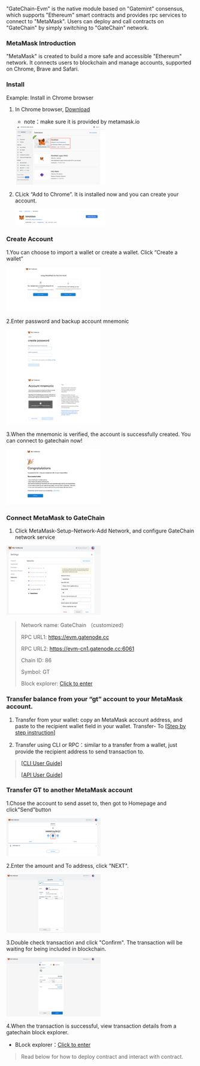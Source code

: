 
"GateChain-Evm" is the native module based on "Gatemint" consensus, which supports "Ethereum" smart contracts and provides rpc services to connect to "MetaMask". Users can deploy and call contracts on "GateChain" by simply switching to "GateChain" network. 

### MetaMask Introduction

"MetaMask" is created to build a more safe and accessible "Ethereum" network. It connects users to blockchain and manage accounts, supported on Chrome, Brave and Safari.

### Install

Example: Install in Chrome browser

1. In Chrome browser, <a href="https://chrome.google.com/webstore/search/MetaMask" target="_blank">Download</a>
	
	* note：make sure it is provided by metamask.io

	<img src="../../images/metamask1.png"  height=50% width=50%>

2. CLick “Add to Chrome”. It is installed now and you can create your account. 

	<img src="../../images/metamask2.png"  height=50% width=50%>


### Create Account

1.You can choose to import a wallet or create a wallet. Click “Create a wallet”

<img src="../../images/metamask3.png"  height=50% width=50%>

2.Enter password and backup account mnemonic

<img src="../../images/metamask4.png"  height=50% width=50%>
<img src="../../images/metamask5.png"  height=50% width=50%>

3.When the mnemonic is verified, the account is successfully created. You can connect to gatechain now!

<img src="../../images/metamask6.png"  height=50% width=50%>


### Connect MetaMask to GateChain

1. Click MetaMask-Setup-Network-Add Network, and configure GateChain network service

<img src="../../images/metamask7.png"  height=50% width=50%>

> Network name: GateChain （customized）
> 
> RPC URL1: https://evm.gatenode.cc 
> 
> RPC URL2: https://evm-cn1.gatenode.cc:6061
> 
> Chain ID: 86
> 
> Symbol: GT
> 
> Block explorer: <a href="https://gatescan.org/" target="_blank">Click to enter</a>

### Transfer balance from your “gt” account to your MetaMask account.

1. Transfer from your wallet: copy an MetaMask account address, and paste to the recipient wallet field in your wallet. Transfer- To [[Step by step instruction]](./gatechain-wallet.md#evm)

2. Transfer using CLI or RPC：similar to a transfer from a wallet, just provide the recipient address to send transaction to. 
> [[CLI User Guide]](../developers/cli/tx.md#Send-Transaction)
> 
> [[API User Guide]](../developers/api/tx.md#Send-Transaction)

### Transfer GT to another MetaMask account

1.Chose the account to send asset to, then got to Homepage and click"Send"button

<img src="../../images/metamask10.png"  height=50% width=50%>

2.Enter the amount and To address, click "NEXT".

<img src="../../images/metamask11.png"  height=50% width=50%>

3.Double check transaction and click "Confirm". The transaction will be waiting for being included in blockchain.

<img src="../../images/metamask12.png"  height=50% width=50%>

4.When the transaction is successful, view transaction details from a gatechain block explorer.
	
* BLock explorer：<a href="https://gatescan.org/txs" target="_blank">Click to enter</a>

>Read below for how to deploy contract and interact with contract.
